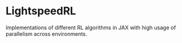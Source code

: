 # LightspeedRL
Implementations of different RL algorithms in JAX with high usage of parallelism across environments.
